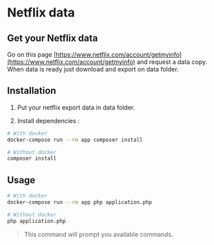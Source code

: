 # Netflix data

## Get your Netflix data

Go on this page [https://www.netflix.com/account/getmyinfo](https://www.netflix.com/account/getmyinfo) and request a data copy.
When data is ready just download and export on data folder.

## Installation
1. Put your netflix export data in data folder.

2. Install dependencies :
```bash
# With docker
docker-compose run --rm app composer install

# Without docker
composer install
```

## Usage

```bash
# With docker
docker-compose run --rm app php application.php

# Without docker
php application.php
```

> This command will prompt you available commands.
